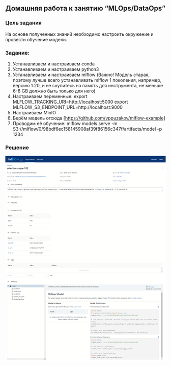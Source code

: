## Домашняя работа к занятию “MLOps/DataOps”
### **Цель задания**

На основе полученных знаний необходимо настроить окружение и провести обучение модели.

### **Задание**:

1. Устанавливаем и настраиваем conda
2. Устанавливаем и настраиваем python3
3. Устанавливаем и настраиваем mlflow (Важно! Модель старая, поэтому лучше всего устанавливать mlflow 1 поколения, например, версию 1.20, и не скупитесь на память для инструмента, не меньше 6-8 GB должно быть только для него)
4. Настраиваем переменные:
export MLFLOW_TRACKING_URI=http://localhost:5000
export MLFLOW_S3_ENDPOINT_URL=http://localhost:9000
5. Настраиваем MinIO
6. Берём модель отсюда [https://github.com/vppuzakov/mlflow-example]
7. Проводим её обучение:
mlflow models serve -m S3://mlflow/0/98bdf6ec158145908af39f86156c347f/artifacts/model -p 1234


### **Решение**
![MLflow](https://github.com/msavilov/Data_engineering/blob/main/MLOps/6_MLflow/MLflow.png)
